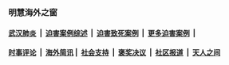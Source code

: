 
### 明慧海外之窗

####  [武汉肺炎](indexes/365.md?t=02281100) &nbsp;|&nbsp;  [迫害案例综述](indexes/328.md?t=02281100) &nbsp;|&nbsp; [迫害致死案例](indexes/277.md?t=02281100)  &nbsp;|&nbsp; [更多迫害案例](indexes/81.md?t=02281100)  &nbsp;|&nbsp; 
####  [时事评论](indexes/19.md?t=02281100) &nbsp;|&nbsp; [海外简讯](indexes/245.md?t=02281100)&nbsp;|&nbsp;  [社会支持](indexes/140.md?t=02281100) &nbsp;|&nbsp; [褒奖决议](indexes/282.md?t=02281100) &nbsp;|&nbsp; [社区报道](indexes/91.md?t=02281100)  &nbsp;|&nbsp; [天人之间](indexes/78.md?t=02281100) 

